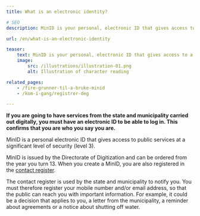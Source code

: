 ```yaml
---
title: What is an electronic identity?

# SEO
description: MinID is your personal, electronic ID that gives access to a number of public services from the state and municipality.

url: /en/what-is-an-electronic-identity

teaser: 
    text: MinID is your personal, electronic ID that gives access to a number of public services from the state and municipality. Here you will find information on what you can use it for.
    image:
        src: /illustrations/illustration-01.png
        alt: Illustration of character reading

related_pages:
    - /fire-grunner-til-a-bruke-minid
    - /kom-i-gang/registrer-deg

---
```


**If you are going to have services from the state and municipality carried out digitally, you must have an electronic ID to be able to log in. This confirms that you are who you say you are.**

MinID is a personal electronic ID that gives access to public services at a significant level of security (level 3).

MinID is issued by the Directorate of Digitization and can be ordered from the year you turn 13. When you create a MinID, you are also registered in the [contact register](https://eid.difi.no/nb/kontakt-og-reservasjonsregisteret).

The contact register is used by the state and municipality to notify you. You must therefore register your mobile number and/or email address, so that the public can reach you with important information. For example, it could be a decision that applies to you, a letter from the municipality, a reminder about agreements or a notice about shutting off water.
